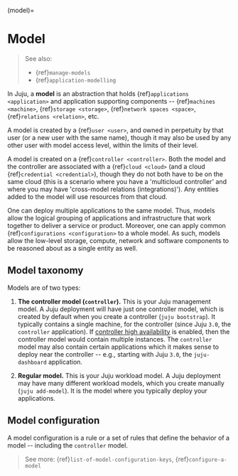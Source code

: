 (model)=
# Model
> See also:
> - {ref}`manage-models`
> - {ref}`application-modelling`


In Juju, a **model**  is an abstraction that holds {ref}`applications <application>` and application supporting components -- {ref}`machines <machine>`, {ref}`storage <storage>`, {ref}`network spaces <space>`, {ref}`relations <relation>`, etc.

A model is created by a {ref}`user <user>`, and owned in perpetuity by that user (or a new user with the same name), though it may also be used by any other user with model access level, within the limits of their level.

A model is created on a {ref}`controller <controller>`.  Both the model and the controller are associated with a {ref}`cloud <cloud>` (and a cloud {ref}`credential <credential>`), though they do not both have to be on the same cloud (this is a scenario where you have a 'multicloud controller' and where you may have 'cross-model relations (integrations)'). Any entities added to the model will use resources from that cloud.

One can deploy multiple applications to the same model. Thus, models allow the logical grouping of applications and infrastructure that work together to deliver a service or product.  Moreover, one can apply common {ref}`configurations <configuration>` to a whole model. As such, models allow the low-level storage, compute, network and software components to be reasoned about as a single entity as well.


## Model taxonomy

Models are of two types:

1. **The controller model (`controller`).** This is your Juju management model. A Juju deployment will have just one controller model, which is created by default when you create a controller (`juju bootstrap`). It typically contains a single machine, for the controller (since Juju `3.0`, the `controller` application). If [controller high availability](https://juju.is/docs/olm/high-availability-juju-controller) is enabled, then the controller model would contain multiple instances. The `controller` model may also contain certain applications which it makes sense to deploy near the controller -- e.g., starting with Juju `3.0`, the `juju-dashboard` application.

2. **Regular model.** This is your Juju workload model. A Juju deployment may have many different workload models, which you create manually (`juju add-model`). It is the model where you typically deploy your applications.


<!--
The picture below illustrates a typical deployment with one controller model containing one controller machine and a number of regular models, each containing multiple workload machines.

![machine](https://assets.ubuntu.com/v1/6d21bb7c-juju-models.png)
-->


<!--
A [model](https://juju.is/docs/models) is a canvas on a particular cloud/k8s-cluster. The model is used to group applications that are being operated together for a common purpose on a common substrate. The model will capture the applications, their integration, configuration, and resource allocation.

```{note}

Since each model is on a single substrate, and the service as a whole may span multiple clouds/k8s-clusters, it may require several models to provide the canvases for all the different applications in the service.

```

The [model](https://juju.is/docs/models) is a workspace for inter-related applications. It is an abstraction over applications, machines hosting them and other components such as persistent storage.

Inside the cluster, adding a Juju model creates a Kubernetes namespace with the same name. The namespace hosts all of the pods and other resources, except global resources.
-->


## Model configuration

A model configuration is a rule or a set of rules that define the behavior of a model -- including the `controller` model.

> See more: {ref}`list-of-model-configuration-keys`,  {ref}`configure-a-model`
